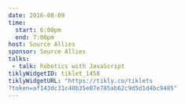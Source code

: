```yaml
---
date: 2016-08-09
time:
  start: 6:00pm
  end: 7:00pm
host: Source Allies
sponsor: Source Allies
talks:
 - talk: Robotics with JavaScript
tiklyWidgetID: tiklet_1458
tiklyWidgetURL: "https://tikly.co/tiklets
?token=af143dc31c40b35e07e785ab62c9d5d1d4bc9485"
---
```


